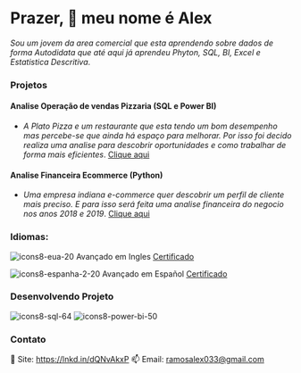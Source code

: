 # Prazer, 👋 meu nome é Alex

*Sou um jovem da area comercial que esta aprendendo sobre dados de forma Autodidata que até aqui já aprendeu 
Phyton, SQL, BI, Excel e Estatistica Descritiva*.

### Projetos 
#### Analise Operação de vendas Pizzaria (SQL e Power BI)
*  *A Plato Pizza e um restaurante que esta tendo um bom desempenho mas percebe-se que ainda há espaço para melhorar.
  Por isso foi decido realiza uma analise para descobrir oportunidades e como trabalhar de forma mais eficientes*.
[Clique aqui](https://github.com/alex-ramos-d-a/Analise_Operacoes_Venda_Pizzaria)

#### Analise Financeira Ecommerce (Python)
* *Uma empresa indiana e-commerce quer descobrir um perfil de cliente mais preciso. E para isso será feita 
    uma analise financeira do negocio nos anos 2018 e 2019*.
[Clique aqui](https://github.com/alex-ramos-d-a/E-commerce_Analise_Dados)

### Idiomas:

![icons8-eua-20](https://user-images.githubusercontent.com/115717016/232852782-09085f5d-f6e2-46c2-ad23-b856298dd450.png)
Avançado em Ingles  [Certificado](https://drive.google.com/file/d/197P04wtePTgguAEkeXB__W5whi6or9Ko/view?usp=share_link)

![icons8-espanha-2-20](https://user-images.githubusercontent.com/115717016/232852983-23f08b57-9633-4bde-9786-333667bb8854.png)
Avançado em Español  [Certificado](https://drive.google.com/file/d/1KRxI7A5JlrzRdkBRotGuyhfN10ctxRQm/view?usp=share_link)

### Desenvolvendo Projeto
![icons8-sql-64](https://user-images.githubusercontent.com/115717016/232849429-c5494301-fca6-4cc0-8092-d0cba1964b2f.png)
![icons8-power-bi-50](https://user-images.githubusercontent.com/115717016/232850160-cd557d2f-537b-4229-9883-e031e8a23985.png)

### Contato
🎯 Site: https://lnkd.in/dQNvAkxP
📫 Email: ramosalex033@gmail.com

